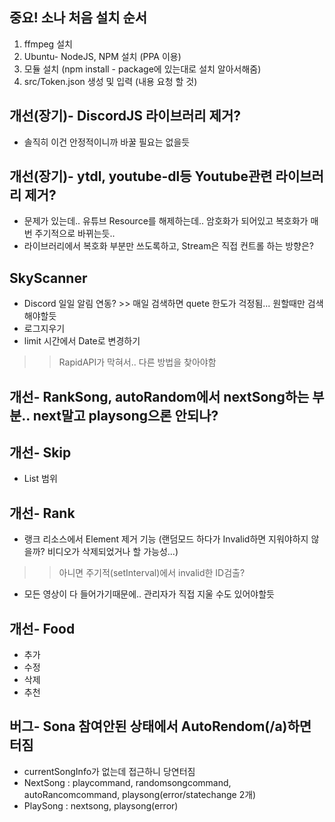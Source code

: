 ## 중요! 소나 처음 설치 순서
1. ffmpeg 설치
2. Ubuntu- NodeJS, NPM 설치 (PPA 이용)
3. 모듈 설치 (npm install - package에 있는대로 설치 알아서해줌)
4. src/Token.json 생성 및 입력 (내용 요청 할 것)

## 개선(장기)- DiscordJS 라이브러리 제거?
- 솔직히 이건 안정적이니까 바꿀 필요는 없을듯
## 개선(장기)- ytdl, youtube-dl등 Youtube관련 라이브러리 제거?
- 문제가 있는데.. 유튜브 Resource를 해제하는데.. 암호화가 되어있고 복호화가 매번 주기적으로 바뀌는듯..
- 라이브러리에서 복호화 부분만 쓰도록하고, Stream은 직접 컨트롤 하는 방향은?
## SkyScanner
- Discord 일일 알림 연동? >> 매일 검색하면 quete 한도가 걱정됨... 원할때만 검색해야할듯
- 로그지우기
- limit 시간에서 Date로 변경하기
>> RapidAPI가 막혀서.. 다른 방법을 찾아야함

## 개선- RankSong, autoRandom에서 nextSong하는 부분.. next말고 playsong으론 안되나?

## 개선- Skip
- List 범위
## 개선- Rank
- 랭크 리소스에서 Element 제거 기능 (랜덤모드 하다가 Invalid하면 지워야하지 않을까? 비디오가 삭제되었거나 할 가능성...)
>> 아니면 주기적(setInterval)에서 invalid한 ID검출?
- 모든 영상이 다 들어가기때문에.. 관리자가 직접 지울 수도 있어야할듯
## 개선- Food
- 추가
- 수정
- 삭제
- 추천

## 버그- Sona 참여안된 상태에서 AutoRendom(/a)하면 터짐
- currentSongInfo가 없는데 접근하니 당연터짐
- NextSong : playcommand, randomsongcommand, autoRancomcommand, playsong(error/statechange 2개)
- PlaySong : nextsong, playsong(error)